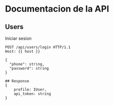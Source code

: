 # Documentacion de la API

## Users

Iniciar sesion
```http
POST /api/users/login HTTP/1.1
Host: {{ host }}

{
  "phone": string,
  "password": string
}

## Response
{
	profile: IUser,
	api_token: string
}
```